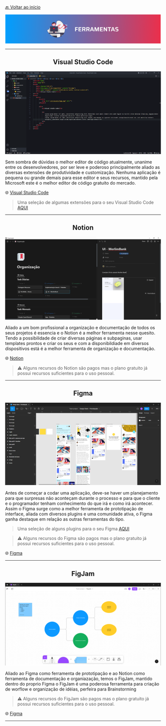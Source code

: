 [🔙 Voltar ao início](../README.md)<br>

<img src="../assets/banners/ferramentas.png">

---

<h2 align="center">Visual Studio Code</h2>

<img src="../assets/images/vscode.png">

Sem sombra de dúvidas o melhor editor de código atualmente, unanime entre os desenvolvedores, por ser leve e poderoso principalmente aliado as diversas extensões de produtividade e customização.
Nenhuma aplicação é pequena ou grande demais para esse editor e seus recursos, mantido pela Microsoft este é o melhor editor de código gratuito do mercado.

🌐 [Visual Studio Code](https://code.visualstudio.com/)<br>

> Uma seleção de algumas extensões para o seu Visual Studio Code [AQUI](extensoes.md)

---

<h2 align="center">Notion</h2>

<img src="../assets/images/notion.png">

Aliado a um bom profissional a organização e documentação de todos os seus projetos é essencia e o Notion é a melhor ferramenta nesse quesito.
Tendo a possibilidade de criar diversas páginas e subpaginas, usar templates prontos e criar os seus e com a disponibildiade em diversos dispositivos está é a melhor ferramenta de organização e documentação.

🌐 [Notion](https://www.notion.so/product)<br>

> ⚠️ Alguns recursos do Notion são pagos mas o plano gratuito já possui recursos suficientes para o uso pessoal.

---

<h2 align="center">Figma</h2>

<img src="../assets/images/figma.png">

Antes de começar a codar uma aplicação, deve-se haver um planejamento para que surpresas não aconteçam durante o processo e para que o cliente e o programador tenham conhecimento do que irá e como irá acontecer.
Assim o Figma surge como a melhor ferramenta de prototipação de interface, aliada com diversos plugins e uma comunidade ativa, o Figma ganha destaque em relação as outras ferramentas do tipo.

> Uma seleção de alguns plugins para o seu Figma [AQUI](plugins.md)

> ⚠️ Alguns recursos do Figma são pagos mas o plano gratuito já possui recursos suficientes para o uso pessoal.

🌐 [Figma](https://www.figma.com/ui-design-tool/)<br>

---

<h2 align="center">FigJam</h2>

<img src="../assets/images/figjam.png">

Aliado ao Figma como ferramenta de prototipação e ao Notion como ferramenta de documentação e organiazação, temos o FigJam, mantido dentro do proprio Figma o FigJam é uma poderosa ferramenta para criação de worflow e organização de idéias, perfeira para Brainstorming

> ⚠️ Alguns recursos do FigJam são pagos mas o plano gratuito já possui recursos suficientes para o uso pessoal.

🌐 [Figma](https://www.figma.com/ui-design-tool/)<br>

---